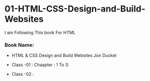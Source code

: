 # 01-HTML-CSS-Design-and-Build-Websites

I am Following This  book For  HTML  <br> 

### Book Name: <br/> 
* HTML & CSS Design and Build Websites Jon Ducket
* Class -01 : Chaapter : 1 To 3:

* Class -02 :

